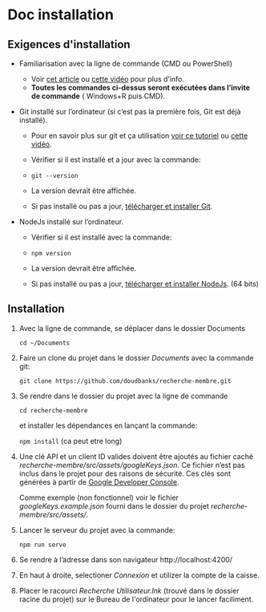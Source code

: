 # Doc installation 

## Exigences d'installation

- Familiarisation avec la ligne de commande (CMD ou PowerShell)

  - Voir [cet article](https://www.commentcamarche.net/informatique/windows/197-utiliser-l-invite-de-commandes-de-windows/) ou [cette vidéo](https://www.youtube.com/watch?v=b_njDaEo3wY) pour plus d’info.
  - **Toutes les commandes ci-dessus seront exécutées dans l’invite de commande** ( Windows+R puis CMD).



- Git installé sur l’ordinateur (si c’est pas la première fois, Git est déjà installé).

  -  Pour en savoir plus sur git et ça utilisation [voir ce tutoriel](https://docs.microsoft.com/fr-ca/learn/modules/intro-to-git/0-introduction) ou [cette vidéo](https://www.youtube.com/watch?v=hPfgekYUKgk).

  - Vérifier si il est installé et a jour avec la commande:

  -  `git --version`
    - La version devrait être affichée.

  - Si pas installé ou pas a jour, [télécharger et installer Git](https://git-scm.com/downloads).



- NodeJs installé sur l’ordinateur.

  - Vérifier si il est installé avec la commande:

  - `npm version`
  - La version devrait être affichée.

  - Si pas installé ou pas a jour, [télécharger et installer NodeJs](https://nodejs.org/en/download/). (64 bits)



## Installation


1. Avec la ligne de commande, se déplacer dans le dossier Documents

    `cd ~/Documents`



2. Faire un clone du projet dans le dossier *Documents* avec la commande git:

    `git clone https://github.com/doudbanks/recherche-membre.git`



3. Se rendre dans le dossier du projet avec la ligne de commande

    `cd recherche-membre`
    
    et installer les dépendances en lançant la commande:

    `npm install` (ca peut etre long)

   

4.  Une clé API et un client ID valides doivent être ajoutés au fichier caché *recherche-membre/src/assets/googleKeys.json.* Ce fichier n’est pas inclus dans le projet pour des raisons de sécurité. Ces clés sont générées à partir de [Google Developer Console](https://console.cloud.google.com/apis/dashboard).

    Comme exemple (non fonctionnel) voir le fichier *googleKeys.example.json* fourni dans le dossier du projet *recherche-membre/src/assets/*.



5.  Lancer le serveur du projet avec la commande:

    `npm run serve`



6. Se rendre à l’adresse dans son navigateur http://localhost:4200/



7. En haut à droite, selectioner *Connexion* et utilizer la compte de la caisse.



8.  Placer le racourci *Recherche Utilisateur.lnk* (trouvé dans le dossier racine du projet) sur le Bureau de l'ordinateur pour le lancer faciliment.
